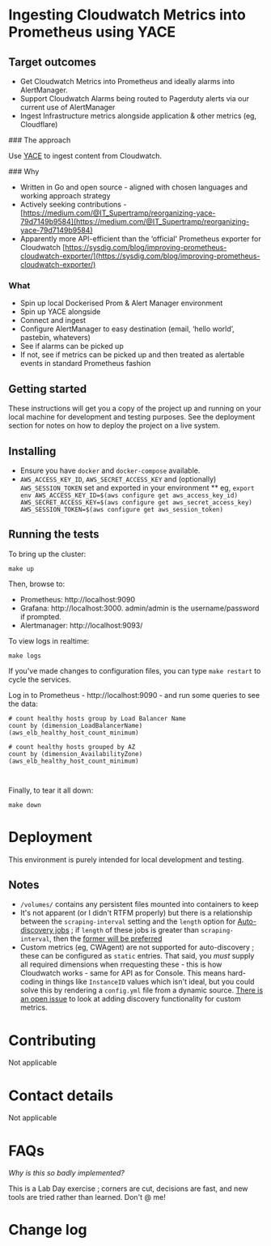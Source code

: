 # Ingesting Cloudwatch Metrics into Prometheus using YACE

## Target outcomes

* Get Cloudwatch Metrics into Prometheus and ideally alarms into AlertManager.
* Support Cloudwatch Alarms being routed to Pagerduty alerts via our current use of AlertManager
* Ingest Infrastructure metrics alongside application & other metrics (eg, Cloudflare)

### The approach

Use [YACE](https://github.com/nerdswords/yet-another-cloudwatch-exporter) to ingest content from Cloudwatch.

### Why

* Written in Go and open source - aligned with chosen languages and working approach strategy
* Actively seeking contributions - [https://medium.com/@IT_Supertramp/reorganizing-yace-79d7149b9584](https://medium.com/@IT_Supertramp/reorganizing-yace-79d7149b9584)
* Apparently more API-efficient than the ‘official' Prometheus exporter for Cloudwatch [https://sysdig.com/blog/improving-prometheus-cloudwatch-exporter/](https://sysdig.com/blog/improving-prometheus-cloudwatch-exporter/)


### What

* Spin up local Dockerised Prom & Alert Manager environment
* Spin up YACE alongside
* Connect and ingest
* Configure AlertManager to easy destination (email, ‘hello world’, pastebin, whatevers)
* See if alarms can be picked up
* If not, see if metrics can be picked up and then treated as alertable events in standard Prometheus fashion


## Getting started
These instructions will get you a copy of the project up and running on your local machine for development and testing purposes. See the deployment section for notes on how to deploy the project on a live system.



## Installing

* Ensure you have `docker` and `docker-compose` available.
* `AWS_ACCESS_KEY_ID`, `AWS_SECRET_ACCESS_KEY` and (optionally) `AWS_SESSION_TOKEN` set and exported in your environment
  ** eg, `export env AWS_ACCESS_KEY_ID=$(aws configure get aws_access_key_id) AWS_SECRET_ACCESS_KEY=$(aws configure get aws_secret_access_key) AWS_SESSION_TOKEN=$(aws configure get aws_session_token)`

## Running the tests

To bring up the cluster:
```
make up
```

Then, browse to:
* Prometheus: http://localhost:9090
* Grafana: http://localhost:3000. admin/admin is the username/password if prompted.
* Alertmanager: http://localhost:9093/


To view logs in realtime:

```
make logs
```

If you've made changes to configuration files, you can type `make restart` to cycle the services.


Log in to Prometheus - http://localhost:9090 - and run some queries to see the data:

```
# count healthy hosts group by Load Balancer Name
count by (dimension_LoadBalancerName) (aws_elb_healthy_host_count_minimum)

# count healthy hosts grouped by AZ
count by (dimension_AvailabilityZone) (aws_elb_healthy_host_count_minimum)



```



Finally, to tear it all down:
```
make down
```

# Deployment

This environment is purely intended for local development and testing.

## Notes

* `/volumes/` contains any persistent files mounted into containers to keep
* It's not apparent (or I didn't RTFM properly) but there is a relationship between the `scraping-interval` setting and the `length` option for [Auto-discovery jobs](https://github.com/nerdswords/yet-another-cloudwatch-exporter#auto-discovery-job) ; if `length` of these jobs is greater than `scraping-interval`, then the [former will be preferred](https://github.com/nerdswords/yet-another-cloudwatch-exporter/blob/0958dd880d9fae2f6367fa18382b616eafa38c19/cmd/yace/main.go#L90)
* Custom metrics (eg, CWAgent) are not supported for auto-discovery ; these can be configured as `static` entries. That said, you _must_ supply all required dimensions when rrequesting these - this is how Cloudwatch works - same for API as for Console. This means hard-coding in things like `InstanceID` values which isn't ideal, but you could solve this by rendering a `config.yml` file from a dynamic source. [There is an open issue](https://github.com/nerdswords/yet-another-cloudwatch-exporter/issues/325) to look at adding discovery functionality for custom metrics.

# Contributing

Not applicable

# Contact details

Not applicable

# FAQs

_Why is this so badly implemented?_

This is a Lab Day exercise ; corners are cut, decisions are fast, and new tools are tried rather than learned. Don't @ me!

# Change log

